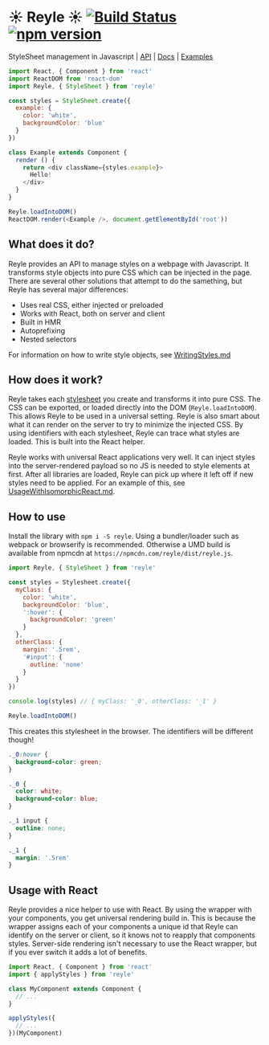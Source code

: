 # :sunny: Reyle :sunny: [![Build Status](https://travis-ci.org/rrdelaney/reyle.svg?branch=master)](https://travis-ci.org/rrdelaney/reyle) [![npm version](https://badge.fury.io/js/reyle.svg)](https://www.npmjs.com/package/reyle)

StyleSheet management in Javascript
| [API](https://github.com/rrdelaney/reyle/tree/master/docs/API.md)
| [Docs](https://github.com/rrdelaney/reyle/tree/master/docs)
| [Examples](https://github.com/rrdelaney/reyle/tree/master/examples)

```js
import React, { Component } from 'react'
import ReactDOM from 'react-dom'
import Reyle, { StyleSheet } from 'reyle'

const styles = StyleSheet.create({
  example: {
    color: 'white',
    backgroundColor: 'blue'
  }
})

class Example extends Component {
  render () {
    return <div className={styles.example}>
      Hello!
    </div>
  }
}

Reyle.loadIntoDOM()
ReactDOM.render(<Example />, document.getElementById('root'))
```

## What does it do?
Reyle provides an API to manage styles on a webpage with Javascript. It transforms style objects into pure CSS
which can be injected in the page. There are several other solutions that attempt to do the samething, but Reyle
has several major differences:
- Uses real CSS, either injected or preloaded
- Works with React, both on server and client
- Built in HMR
- Autoprefixing
- Nested selectors

For information on how to write style objects, see [WritingStyles.md](https://github.com/rrdelaney/reyle/blob/master/docs/WritingStyles.md)

## How does it work?
Reyle takes each [stylesheet](https://github.com/rrdelaney/reyle/blob/master/docs/WritingStyles.md) you create and transforms it into pure CSS. The CSS can be exported,
or loaded directly into the DOM (`Reyle.loadIntoDOM`). This allows Reyle to be used in a universal
setting. Reyle is also smart about what it can render on the server to try to minimize the injected
CSS. By using identifiers with each stylesheet, Reyle can trace what styles are loaded. This is
built into the React helper.

Reyle works with universal React applications very well. It can inject styles into the server-rendered payload
so no JS is needed to style elements at first. After all libraries are loaded, Reyle can pick up where it left off
if new styles need to be applied. For an example of this, see [UsageWithIsomorphicReact.md](https://github.com/rrdelaney/reyle/blob/master/docs/UsageWithIsomorphicReact.md).

## How to use

Install the library with `npm i -S reyle`. Using a bundler/loader such as webpack or browserify is recommended.
Otherwise a UMD build is available from npmcdn at `https://npmcdn.com/reyle/dist/reyle.js`.

```js
import Reyle, { StyleSheet } from 'reyle'

const styles = Stylesheet.create({
  myClass: {
    color: 'white',
    backgroundColor: 'blue',
    ':hover': {
      backgroundColor: 'green'
    }
  },
  otherClass: {
    margin: '.5rem',
    '#input': {
      outline: 'none'
    }
  }
})

console.log(styles) // { myClass: '_0', otherClass: '_1' }

Reyle.loadIntoDOM()
```

This creates this stylesheet in the browser. The identifiers will be different though!

```css
._0:hover {
  background-color: green;
}

._0 {
  color: white;
  background-color: blue;
}

._1 input {
  outline: none;
}

._1 {
  margin: '.5rem'
}
```

## Usage with React

Reyle provides a nice helper to use with React. By using the wrapper with your components,
you get universal rendering build in. This is because the wrapper assigns each of your components
a unique id that Reyle can identify on the server or client, so it knows not to reapply that
components styles. Server-side rendering isn't necessary to use the React wrapper, but if you ever
switch it adds a lot of benefits.

```js
import React, { Component } from 'react'
import { applyStyles } from 'reyle'

class MyComponent extends Component {
  // ...
}

applyStyles({
  // ...
})(MyComponent)
```
